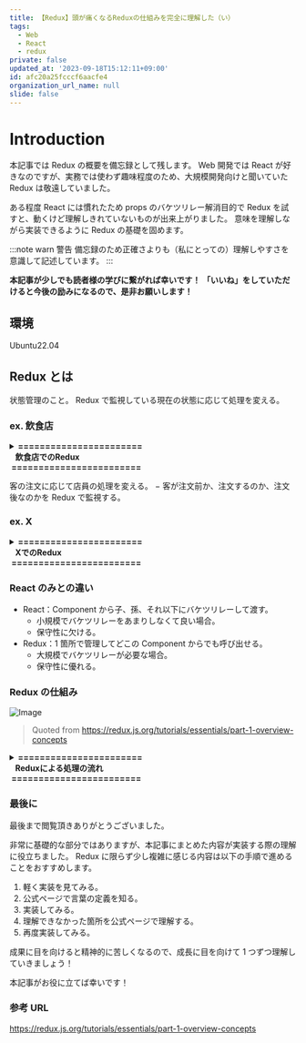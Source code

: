 ```yaml
---
title: 【Redux】頭が痛くなるReduxの仕組みを完全に理解した（い）
tags:
  - Web
  - React
  - redux
private: false
updated_at: '2023-09-18T15:12:11+09:00'
id: afc20a25fcccf6aacfe4
organization_url_name: null
slide: false
---
```


# Introduction

本記事では Redux の概要を備忘録として残します。
Web 開発では React が好きなのですが、実務では使わず趣味程度のため、大規模開発向けと聞いていた Redux は敬遠していました。

ある程度 React には慣れたため props のバケツリレー解消目的で Redux を試すと、動くけど理解しきれていないものが出来上がりました。
意味を理解しながら実装できるように Redux の基礎を固めます。

:::note warn
警告
備忘録のため正確さよりも（私にとっての）理解しやすさを意識して記述しています。
:::

**本記事が少しでも読者様の学びに繋がれば幸いです！**
**「いいね」をしていただけると今後の励みになるので、是非お願いします！**

## 環境

Ubuntu22.04

## Redux とは

状態管理のこと。
Redux で監視している現在の状態に応じて処理を変える。

### ex. 飲食店

<details><summary><b>=======================<br>&nbsp;&nbsp;&nbsp;飲食店でのRedux<br>&nbsp;========================</b></summary><div>

- 注文前
  - 客
    - 状態：メニューを悩んでいる。
  - 店員
    - 状態：何もしない。
- 注文
  - 客
    - 状態：店員を呼ぶ。
  - 店員
    - 状態：注文を聞きに行く。
- 注文後
  - 客
    - 状態：何もしない。
  - 店員
    - 状態：注文を伝える。

</div></details>

客の注文に応じて店員の処理を変える。
− 客が注文前か、注文するのか、注文後なのかを Redux で監視する。

### ex. X

<details><summary><b>=======================<br>&nbsp;&nbsp;&nbsp;XでのRedux<br>&nbsp;========================</b></summary><div>

- ログイン済
  - プロフィールを見せる。
- ログイン前
  - ログイン画面を見せる。

Redux でページの画面を変更する。

</div></details>

### React のみとの違い

- React：Component から子、孫、それ以下にバケツリレーして渡す。
  - 小規模でバケツリレーをあまりしなくて良い場合。
  - 保守性に欠ける。
- Redux：1 箇所で管理してどこの Component からでも呼び出せる。
  - 大規模でバケツリレーが必要な場合。
  - 保守性に優れる。

### Redux の仕組み

![Image](https://user-images.githubusercontent.com/113032853/268547801-bdb29500-9a8c-426d-a887-a6c3376fc13a.gif)

> Quoted from <https://redux.js.org/tutorials/essentials/part-1-overview-concepts>

<details><summary><b>=======================<br>&nbsp;&nbsp;&nbsp;Reduxによる処理の流れ<br>&nbsp;========================</b></summary><div>

1. State：状態

   - ex. $0

2. UI：Button

   - Deposit $10：ボタンを押して+$10 する。
     - Action 実行。

3. Dispatch：Action を Store に通知

   - Event Handler：Event(Deposit $10)を処理する。

4. Store：1 箇所で状態を管理し、どの Component でも使えるようにする。

   - Global に扱う。
   - Reducer：State（以前の状態） を Action（新しい状態） に更新。
     - Action と State を同時に取得する。
       - Action：Event(Deposit $10)）が Reducer に遷移する。
       - State：以前の状態（$0）が Reducer に遷移する。
     - R：Reducer 内のロジック
   - State：$0→$10 に更新。

</div></details>

### 最後に

最後まで閲覧頂きありがとうございました。

非常に基礎的な部分ではありますが、本記事にまとめた内容が実装する際の理解に役立ちました。
Redux に限らず少し複雑に感じる内容は以下の手順で進めることをおすすめします。

1. 軽く実装を見てみる。
2. 公式ページで言葉の定義を知る。
3. 実装してみる。
4. 理解できなかった箇所を公式ページで理解する。
5. 再度実装してみる。

成果に目を向けると精神的に苦しくなるので、成長に目を向けて 1 つずつ理解していきましょう！

本記事がお役に立てば幸いです！

### 参考 URL

https://redux.js.org/tutorials/essentials/part-1-overview-concepts
